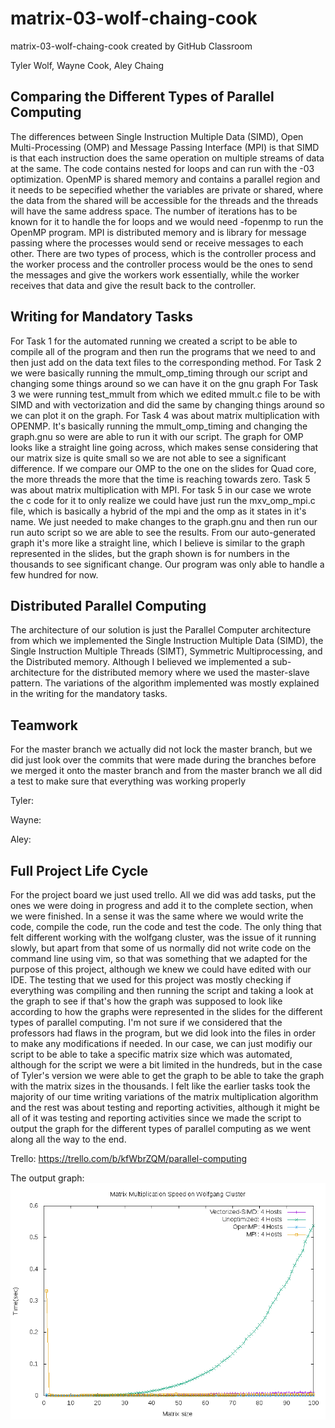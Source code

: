 # matrix-03-wolf-chaing-cook
matrix-03-wolf-chaing-cook created by GitHub Classroom

Tyler Wolf, Wayne Cook, Aley Chaing

Comparing the Different Types of Parallel Computing
---
The differences between Single Instruction Multiple Data (SIMD), Open Multi-Processing (OMP) and Message Passing Interface (MPI) is 
that SIMD is that each instruction does the same operation on multiple streams of data at the same. The code contains nested for 
loops and can run with the -03 optimization. OpenMP is shared memory and contains a parallel region and it needs to be sepecified 
whether the variables are private or shared, where the data from the shared will be accessible for the threads and the threads will 
have the same address space. The number of iterations has to be known for it to handle the for loops and we would need -fopenmp to 
run the OpenMP program. MPI is distributed memory and is library for message passing where the processes would send or receive 
messages to each other. There are two types of process, which is the controller process and the worker process and the controller 
process would be the ones to send the messages and give the workers work essentially, while the worker receives that data and give 
the result back to the controller.

Writing for Mandatory Tasks
---
For Task 1 for the automated running we created a script to be able to compile all of the program and then run the programs that we need to and then just add on the data text files to the corresponding method.
For Task 2 we were basically running the mmult_omp_timing through our script and changing some things around so we can have it on the gnu graph
For Task 3  we were running test_mmult from which we edited mmult.c file to be with SIMD and with vectorization and did the same by changing things around so we can plot it on the graph.
For Task 4 was about matrix multiplication with OPENMP. It's basically running the mmult_omp_timing and changing the graph.gnu so were are able to run it with our script. The graph for OMP looks like a straight line going across, which makes sense considering that our matrix size is quite small so we are not able to see a significant difference. If we compare our OMP to the one on the slides for Quad core, the more threads the more that the time is reaching towards zero.
Task 5 was about matrix multiplication with MPI. For task 5 in our case we wrote the c code for it to only realize we could have just run the mxv_omp_mpi.c file, which is basically a hybrid of the mpi and the omp as it states in it's name. We just needed to make changes to the graph.gnu and then run our run auto script so we are able to see the results. From our auto-generated graph it's more like a straight line, which I believe is similar to the graph represented in the slides, but the graph shown is for numbers in the thousands to see significant change. Our program was only able to handle a few hundred for now.

Distributed Parallel Computing
---
The architecture of our solution is just the Parallel Computer architecture from which we implemented the Single Instruction Multiple Data (SIMD), the Single Instruction Multiple Threads (SIMT), Symmetric Multiprocessing, and the Distributed memory. Although I believed we implemented a sub-architecture for the distributed memory where we used the master-slave pattern.
The variations of the algorithm implemented was mostly explained in the writing for the mandatory tasks.

Teamwork
---
For the master branch we actually did not lock the master branch, but we did just look over the commits that were made during the branches before we merged it onto the master branch and from the master branch we all did a test to make sure that everything was working properly

Tyler:

Wayne:

Aley: 


Full Project Life Cycle
---
For the project board we just used trello. All we did was add tasks, put the ones we were doing in progress and add it to the complete section, when we were finished. 
In a sense it was the same where we would write the code, compile the code, run the code and test the code. The only thing that felt different working with the wolfgang cluster, was the issue of it running slowly, but apart from that some of us  normally did not write code on the command line using vim, so that was something that we adapted for the purpose of this project, although we knew we could have edited with our IDE.
The testing that we used for this project was mostly checking if everything was compiling and then running the script and taking a look at the graph to see if that's how the graph was supposed to look like according to how the graphs were represented in the slides for the different types of parallel computing. I'm not sure if we considered that the professors had flaws in the program, but we did look into the files in order to make any modifications if needed.
In our case, we can just modifiy our script to be able to take a specific matrix size which was automated, although for the script we were a bit limited in the hundreds, but in the case of Tyler's version we were able to get the graph to be able to take the graph with the matrix sizes in the thousands.
I felt like the earlier tasks took the majority of our time writing variations of the matrix multiplication algorithm and the rest was about testing and reporting activities, although it might be all of it was testing and reporting activities since we made the script to output the graph for the different types of parallel computing as we went along all the way to the end.


Trello: https://trello.com/b/kfWbrZQM/parallel-computing

The output graph:
![alt text](https://github.com/3296Fall2020/matrix-03-wolf-chaing-cook/blob/master/out.png?raw=true)
